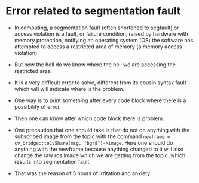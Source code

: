# Error related to segmentation fault

* In computing, a segmentation fault (often shortened to segfault) or access violation is a fault,
or failure condition, raised by hardware with
memory protection, notifying an
operating system (OS) the software has attempted to access a restricted area of memory (a memory access violation). 

* But how the hell do we know where the hell we are accessing the restricted area.

* It is a very difficult error to solve, different from its cousin syntax fault which will will indicate where is the problem.

* One way is to print something after every code block where there is a possibility of error.

* Then one can know after which code block there is problem.

* One precaution that one should take is that do not do anything with the subscribed image from the topic with the command ```newframe = cv_bridge::toCvShare(msg, "bgr8")->image```.
Here one should do anything with the newframe because anything changed to it will also change the raw ros image which we are getting from the topic ,which results into segmentation fault.

* That was the reason of 5 hours of irritation and anxiety.
